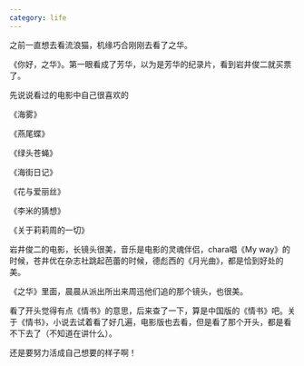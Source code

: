 ```yaml
---
category: life
---
```


之前一直想去看流浪猫，机缘巧合刚刚去看了之华。

《你好，之华》。第一眼看成了芳华，以为是芳华的纪录片，看到岩井俊二就买票了。

先说说看过的电影中自己很喜欢的

《海雾》

《燕尾蝶》

《绿头苍蝇》

《海街日记》

《花与爱丽丝》

《李米的猜想》

《关于莉莉周的一切》

岩井俊二的电影，长镜头很美，音乐是电影的灵魂伴侣，chara唱《My way》的时候，苍井优在杂志社跳起芭蕾的时候，德彪西的《月光曲》，都是恰到好处的美。

《之华》里面，晨晨从派出所出来周迅他们追的那个镜头，也很美。

看了开头觉得有点《情书》的意思，后来查了一下，算是中国版的《情书》吧。关于《情书》，小说去试着看了好几遍，电影版也去看，但是看了那个开头，都是看不下去了（不知道在讲什么）。

还是要努力活成自己想要的样子啊！